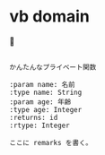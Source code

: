 # vb domain

🚧

```{vb:function} Private Function getId(ByVal name As String, ByVal age As Integer) As Integer

かんたんなプライベート関数

:param name: 名前
:type name: String
:param age: 年齢
:type age: Integer
:returns: id
:rtype: Integer

ここに remarks を書く。
```
